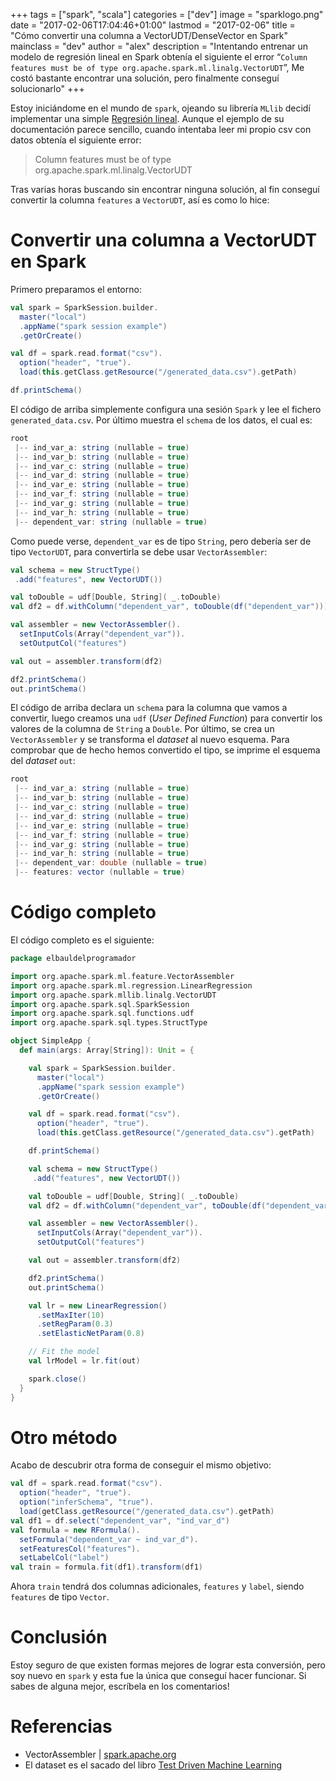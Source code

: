 +++
tags = ["spark", "scala"]
categories = ["dev"]
image = "sparklogo.png"
date = "2017-02-06T17:04:46+01:00"
lastmod = "2017-02-06"
title = "Cómo convertir una columna a VectorUDT/DenseVector en Spark"
mainclass = "dev"
author = "alex"
description = "Intentando entrenar un modelo de regresión lineal en Spark obtenía el siguiente el error “`Column features must be of type org.apache.spark.ml.linalg.VectorUDT`”, Me costó bastante encontrar una solución, pero finalmente conseguí solucionarlo"
+++

Estoy iniciándome en el mundo de `spark`, ojeando su librería `MLlib` decidí implementar una simple <a href="https://spark.apache.org/docs/latest/ml-classification-regression.html#linear-regression" target="_blank" title="Regresión lineal">Regresión lineal</a>. Aunque el ejemplo de su documentación parece sencillo, cuando intentaba leer mi propio csv con datos obtenía el siguiente error:

> Column features must be of type org.apache.spark.ml.linalg.VectorUDT

Tras varias horas buscando sin encontrar ninguna solución, al fin conseguí convertir la columna `features` a `VectorUDT`, así es como lo hice:

# Convertir una columna a VectorUDT en Spark

Primero preparamos el entorno:

```scala
val spark = SparkSession.builder.
  master("local")
  .appName("spark session example")
  .getOrCreate()

val df = spark.read.format("csv").
  option("header", "true").
  load(this.getClass.getResource("/generated_data.csv").getPath)

df.printSchema()
```

<!--more--><!--ad-->

El código de arriba simplemente configura una sesión `Spark` y lee el fichero `generated_data.csv`. Por último muestra el `schema` de los datos, el cual es:

```scala
root
 |-- ind_var_a: string (nullable = true)
 |-- ind_var_b: string (nullable = true)
 |-- ind_var_c: string (nullable = true)
 |-- ind_var_d: string (nullable = true)
 |-- ind_var_e: string (nullable = true)
 |-- ind_var_f: string (nullable = true)
 |-- ind_var_g: string (nullable = true)
 |-- ind_var_h: string (nullable = true)
 |-- dependent_var: string (nullable = true)
```

Como puede verse, `dependent_var` es de tipo `String`, pero debería ser de tipo `VectorUDT`, para convertirla se debe usar `VectorAssembler`:

```scala
val schema = new StructType()
 .add("features", new VectorUDT())

val toDouble = udf[Double, String]( _.toDouble)
val df2 = df.withColumn("dependent_var", toDouble(df("dependent_var")))

val assembler = new VectorAssembler().
  setInputCols(Array("dependent_var")).
  setOutputCol("features")

val out = assembler.transform(df2)

df2.printSchema()
out.printSchema()
```

El código de arriba declara un `schema` para la columna que vamos a convertir, luego creamos una `udf` (_User Defined Function_) para convertir los valores de la columna de `String` a `Double`. Por último, se crea un `VectorAssembler` y se transforma el _dataset_ al nuevo esquema. Para comprobar que de hecho hemos convertido el tipo, se imprime el esquema del _dataset_ `out`:

```scala
root
 |-- ind_var_a: string (nullable = true)
 |-- ind_var_b: string (nullable = true)
 |-- ind_var_c: string (nullable = true)
 |-- ind_var_d: string (nullable = true)
 |-- ind_var_e: string (nullable = true)
 |-- ind_var_f: string (nullable = true)
 |-- ind_var_g: string (nullable = true)
 |-- ind_var_h: string (nullable = true)
 |-- dependent_var: double (nullable = true)
 |-- features: vector (nullable = true)
```

# Código completo

El código completo es el siguiente:

```scala
package elbauldelprogramador

import org.apache.spark.ml.feature.VectorAssembler
import org.apache.spark.ml.regression.LinearRegression
import org.apache.spark.mllib.linalg.VectorUDT
import org.apache.spark.sql.SparkSession
import org.apache.spark.sql.functions.udf
import org.apache.spark.sql.types.StructType

object SimpleApp {
  def main(args: Array[String]): Unit = {

    val spark = SparkSession.builder.
      master("local")
      .appName("spark session example")
      .getOrCreate()

    val df = spark.read.format("csv").
      option("header", "true").
      load(this.getClass.getResource("/generated_data.csv").getPath)

    df.printSchema()

    val schema = new StructType()
     .add("features", new VectorUDT())

    val toDouble = udf[Double, String]( _.toDouble)
    val df2 = df.withColumn("dependent_var", toDouble(df("dependent_var")))

    val assembler = new VectorAssembler().
      setInputCols(Array("dependent_var")).
      setOutputCol("features")

    val out = assembler.transform(df2)

    df2.printSchema()
    out.printSchema()

    val lr = new LinearRegression()
      .setMaxIter(10)
      .setRegParam(0.3)
      .setElasticNetParam(0.8)

    // Fit the model
    val lrModel = lr.fit(out)

    spark.close()
  }
}
```

# Otro método

Acabo de descubrir otra forma de conseguir el mismo objetivo:

```scala
val df = spark.read.format("csv").
  option("header", "true").
  option("inferSchema", "true").
  load(getClass.getResource("/generated_data.csv").getPath)
val df1 = df.select("dependent_var", "ind_var_d")
val formula = new RFormula().
  setFormula("dependent_var ~ ind_var_d").
  setFeaturesCol("features").
  setLabelCol("label")
val train = formula.fit(df1).transform(df1)
```

Ahora `train` tendrá dos columnas adicionales, `features` y `label`, siendo `features` de tipo `Vector`.

# Conclusión

Estoy seguro de que existen formas mejores de lograr esta conversión, pero soy nuevo en `spark` y esta fue la única que conseguí hacer funcionar. Si sabes de alguna mejor, escríbela en los comentarios!

# Referencias

- VectorAssembler | <a href="http://spark.apache.org/docs/latest/ml-features.html#vectorassembler" target="_blank" title="VectorAssembler Documentation">spark.apache.org</a>
- El dataset es el sacado del libro <a href="http://amzn.to/2kFpfde" target="_blank" title="Test Driven Machine Learning">Test Driven Machine Learning</a>
